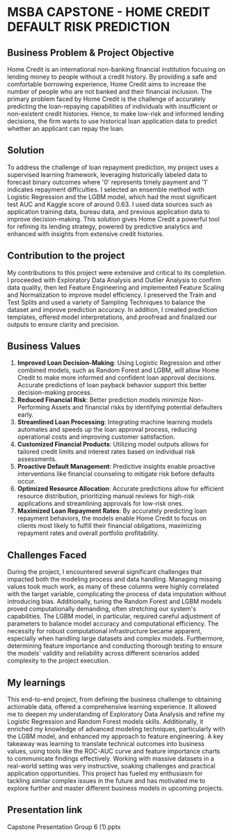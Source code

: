 # MSBA CAPSTONE -  HOME CREDIT DEFAULT RISK PREDICTION 

## Business Problem & Project Objective
Home Credit is an international non-banking financial institution focusing on lending money to people without a credit history. By providing a safe and comfortable borrowing experience, Home Credit aims to increase the number of people who are not banked and their financial inclusion. The primary problem faced by Home Credit is the challenge of accurately predicting the loan-repaying capabilities of individuals with insufficient or non-existent credit histories. Hence, to make low-risk and informed lending decisions, the firm wants to use historical loan application data to predict whether an applicant can repay the loan.

## Solution 
To address the challenge of loan repayment prediction, my project uses a supervised learning framework, leveraging historically labeled data to forecast binary outcomes where '0' represents timely payment and '1' indicates repayment difficulties. I selected an ensemble method with Logistic Regression and the LGBM model, which had the most significant test AUC and Kaggle score of around 0.63. I used data sources such as application training data, bureau data, and previous application data to improve decision-making. This solution gives Home Credit a powerful tool for refining its lending strategy, powered by predictive analytics and enhanced with insights from extensive credit histories.

## Contribution to the project
My contributions to this project were extensive and critical to its completion. I proceeded with Exploratory Data Analysis and Outlier Analysis to confirm data quality, then led Feature Engineering and implemented Feature Scaling and Normalization to improve model efficiency. I preserved the Train and Test Splits and used a variety of Sampling Techniques to balance the dataset and improve prediction accuracy. In addition, I created prediction templates, offered model interpretations, and proofread and finalized our outputs to ensure clarity and precision.

## Business Values
1.	**Improved Loan Decision-Making**: Using Logistic Regression and other combined models, such as Random Forest and LGBM, will allow Home Credit to make more informed and confident loan approval decisions. Accurate predictions of loan payback behavior support this better decision-making process.
2.	**Reduced Financial Risk**: Better prediction models minimize Non-Performing Assets and financial risks by identifying potential defaulters early.
3.	**Streamlined Loan Processing**: Integrating machine learning models automates and speeds up the loan approval process, reducing operational costs and improving customer satisfaction.
4.	**Customized Financial Products**: Utilizing model outputs allows for tailored credit limits and interest rates based on individual risk assessments.
5.	**Proactive Default Management**: Predictive insights enable proactive interventions like financial counseling to mitigate risk before defaults occur.
6.	**Optimized Resource Allocation**: Accurate predictions allow for efficient resource distribution, prioritizing manual reviews for high-risk applications and streamlining approvals for low-risk ones.
7.	**Maximized Loan Repayment Rates**: By accurately predicting loan repayment behaviors, the models enable Home Credit to focus on clients most likely to fulfill their financial obligations, maximizing repayment rates and overall portfolio profitability.

## Challenges Faced
During the project, I encountered several significant challenges that impacted both the modeling process and data handling. Managing missing values took much work, as many of these columns were highly correlated with the target variable, complicating the process of data imputation without introducing bias. Additionally, tuning the Random Forest and LGBM models proved computationally demanding, often stretching our system's capabilities. The LGBM model, in particular, required careful adjustment of parameters to balance model accuracy and computational efficiency. The necessity for robust computational infrastructure became apparent, especially when handling large datasets and complex models. Furthermore, determining feature importance and conducting thorough testing to ensure the models' validity and reliability across different scenarios added complexity to the project execution.

## My learnings
This end-to-end project, from defining the business challenge to obtaining actionable data, offered a comprehensive learning experience. It allowed me to deepen my understanding of Exploratory Data Analysis and refine my Logistic Regression and Random Forest models skills. Additionally, it enriched my knowledge of advanced modeling techniques, particularly with the LGBM model, and enhanced my approach to feature engineering. A key takeaway was learning to translate technical outcomes into business values, using tools like the ROC-AUC curve and feature importance charts to communicate findings effectively. Working with massive datasets in a real-world setting was very instructive, soaking challenges and practical application opportunities. This project has fueled my enthusiasm for tackling similar complex issues in the future and has motivated me to explore further and master different business models in upcoming projects.

## Presentation link 
Capstone Presentation Group 6 (1).pptx
